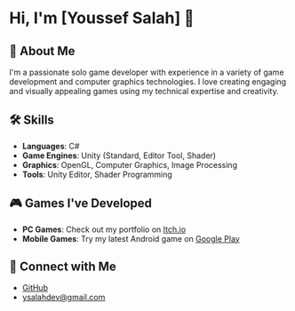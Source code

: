 # Hi, I'm [Youssef Salah] 👋

## 🚀 About Me
I'm a passionate solo game developer with experience in a variety of game development and computer graphics technologies. I love creating engaging and visually appealing games using my technical expertise and creativity.

## 🛠 Skills
- **Languages**: C#
- **Game Engines**: Unity (Standard, Editor Tool, Shader)
- **Graphics**: OpenGL, Computer Graphics, Image Processing
- **Tools**: Unity Editor, Shader Programming

## 🎮 Games I've Developed
- **PC Games**: Check out my portfolio on [Itch.io](https://awsaf.itch.io/)
- **Mobile Games**: Try my latest Android game on [Google Play](https://play.google.com/store/apps/details?id=com.DefaultCompany.CashMaster)

## 🔗 Connect with Me
- [GitHub](https://github.com/yAwsaf)
- [ysalahdev@gmail.com](mailto:ysalahdev@gmail.com) 
